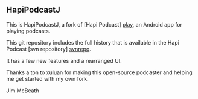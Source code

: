 ## HapiPodcastJ

This is HapiPodcastJ, a fork of [Hapi Podcast] [play],
an Android app for playing podcasts.

This git repository includes the full history that is available in the
Hapi Podcast [svn repository] [svnrepo].

  [play]: https://play.google.com/store/apps/details?id=info.xuluan.podcast
  [svnrepo]: http://code.google.com/p/hapiboke/

It has a few new features and a rearranged UI.

Thanks a ton to xuluan for making this open-source podcaster and helping me
get started with my own fork.

Jim McBeath
